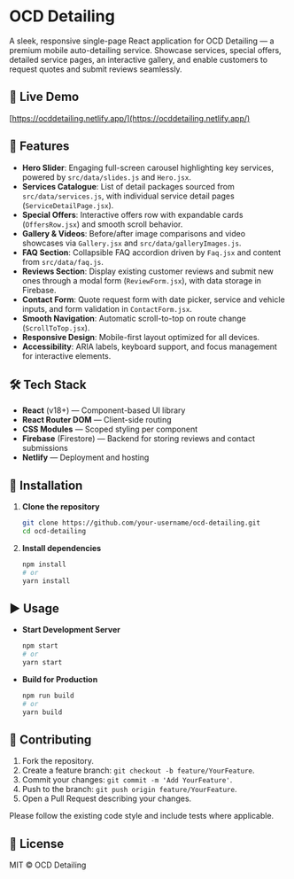 # OCD Detailing

A sleek, responsive single-page React application for OCD Detailing — a premium mobile auto-detailing service. Showcase services, special offers, detailed service pages, an interactive gallery, and enable customers to request quotes and submit reviews seamlessly.

## 🚀 Live Demo

[https://ocddetailing.netlify.app/](https://ocddetailing.netlify.app/)

## 🎯 Features

* **Hero Slider**: Engaging full-screen carousel highlighting key services, powered by `src/data/slides.js` and `Hero.jsx`.
* **Services Catalogue**: List of detail packages sourced from `src/data/services.js`, with individual service detail pages (`ServiceDetailPage.jsx`).
* **Special Offers**: Interactive offers row with expandable cards (`OffersRow.jsx`) and smooth scroll behavior.
* **Gallery & Videos**: Before/after image comparisons and video showcases via `Gallery.jsx` and `src/data/galleryImages.js`.
* **FAQ Section**: Collapsible FAQ accordion driven by `Faq.jsx` and content from `src/data/faq.js`.
* **Reviews Section**: Display existing customer reviews and submit new ones through a modal form (`ReviewForm.jsx`), with data storage in Firebase.
* **Contact Form**: Quote request form with date picker, service and vehicle inputs, and form validation in `ContactForm.jsx`.
* **Smooth Navigation**: Automatic scroll-to-top on route change (`ScrollToTop.jsx`).
* **Responsive Design**: Mobile-first layout optimized for all devices.
* **Accessibility**: ARIA labels, keyboard support, and focus management for interactive elements.

## 🛠 Tech Stack

* **React** (v18+) — Component-based UI library
* **React Router DOM** — Client-side routing
* **CSS Modules** — Scoped styling per component
* **Firebase** (Firestore) — Backend for storing reviews and contact submissions
* **Netlify** — Deployment and hosting

## 🔧 Installation

1. **Clone the repository**

   ```bash
   git clone https://github.com/your-username/ocd-detailing.git
   cd ocd-detailing
   ```
2. **Install dependencies**

   ```bash
   npm install
   # or
   yarn install
   ```

## ▶️ Usage

* **Start Development Server**

  ```bash
  npm start
  # or
  yarn start
  ```

* **Build for Production**

  ```bash
  npm run build
  # or
  yarn build
  ```

## 🤝 Contributing

1. Fork the repository.
2. Create a feature branch: `git checkout -b feature/YourFeature`.
3. Commit your changes: `git commit -m 'Add YourFeature'`.
4. Push to the branch: `git push origin feature/YourFeature`.
5. Open a Pull Request describing your changes.

Please follow the existing code style and include tests where applicable.

## 📄 License

MIT © OCD Detailing
